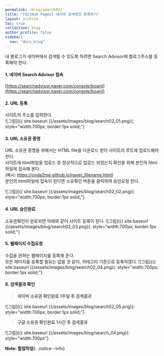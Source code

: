 ```yaml
---
permalink: /blog/search02/
title: "[GitHub Pages] 네이버 검색엔진 등록하기"
layout: archive
toc: true
collection: blog
author_profile: false
sidebar:
  nav: "docs_blog"
---
```


내 블로그가 네이버에서 검색될 수 있도록 하려면 Search Advisor에 블로그주소를 등록해야 한다.

#### 1. 네이버 Search Advisor 접속 
  [https://searchadvisor.naver.com/console/board](https://searchadvisor.naver.com/console/board)


#### 2. URL 등록
  사이트의 주소를 입력한다.    
  ![그림]({{ site.baseurl }}/assets/images/blog/search02_01.png){: style="width:700px; border:1px solid;"}

#### 3. URL 소유권 증명
  URL 소유권 증명을 위해서는 HTML file을 다운로드 받아 사이트의 루트에 업로드해야 한다.    
  사이트에 html파일을 업로드 후 정상적으로 업로드 되었는지 확인을 위해 본인의 html파일에 접속해 본다.    
  (예시: https://onda2me.github.io/naver_filename.html)    
  본인의 html파일에 접속이 된다면 소유확인 버튼을 클릭하여 승인요청 한다.

  ![그림]({{ site.baseurl }}/assets/images/blog/search02_02.png){: style="width:700px; border:1px solid;"}


#### 4. URL 승인완료
  소유권확인이 완료되면 아래와 같이 사이트 등록이 된다.
  ![그림]({{ site.baseurl }}/assets/images/blog/search02_03.png){: style="width:700px; border:1px solid;"}


#### 5. 웹페이지 수집요청
  수집을 원하는 웹페이지를 등록해 준다.    
  모든 페이지를 등록할 필요는 없을 것 같아, 카테고리 기준으로 등록하였다.
  ![그림]({{ site.baseurl }}/assets/images/blog/search02_04.png){: style="width:700px; border:1px solid;"}

#### 6. 검색결과 확인
  > **네이버 소유권 확인완료 1주일 후 검색결과**    

  ![그림]({{ site.baseurl }}/assets/images/blog/search02_05.png){: style="width:700px; border:1px solid;"}


  > **구글 소유권 확인완료 1시간 후 검색결과**    

  ![그림]({{ site.baseurl }}/assets/images/blog/search_04.png){: style="width:700px"}

  **Note: 할많하않**{: .notice--info}